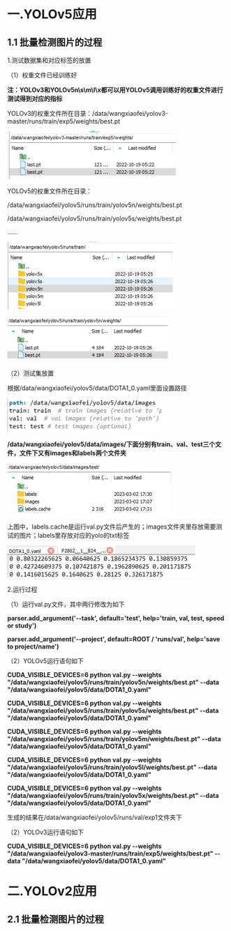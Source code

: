 # 一.YOLOv5应用
## 1.1 批量检测图片的过程

1.测试数据集和对应标签的放置

（1）权重文件已经训练好

**注：YOLOv3和YOLOv5n\s\m\l\x都可以用YOLOv5调用训练好的权重文件进行测试得到对应的指标**

YOLOv3的权重文件所在目录：/data/wangxiaofei/yolov3-master/runs/train/exp5/weights/best.pt

![image](https://github.com/wangxiaofei2022/YOLO/blob/main/YOLOv3_weight.png)

YOLOv5的权重文件所在目录：

/data/wangxiaofei/yolov5/runs/train/yolov5n/weights/best.pt

/data/wangxiaofei/yolov5/runs/train/yolov5s/weights/best.pt

......

![image](https://github.com/wangxiaofei2022/YOLO/blob/main/YOLOv5_weight1.png)

![image](https://github.com/wangxiaofei2022/YOLO/blob/main/YOLOv5_weight2.png)

（2）测试集放置

根据/data/wangxiaofei/yolov5/data/DOTA1_0.yaml里面设置路径

![image](https://github.com/wangxiaofei2022/YOLO/blob/main/path.png)

**/data/wangxiaofei/yolov5/data/images/下面分别有train、val、test三个文件，文件下又有images和labels两个文件夹**

![image](https://github.com/wangxiaofei2022/YOLO/blob/main/test_path.png)

上图中，labels.cache是运行val.py文件后产生的；images文件夹里存放需要测试的图片；labels里存放对应的yolo的txt标签

![image](https://github.com/wangxiaofei2022/YOLO/blob/main/yolo_txt_label.png)

2.运行过程

（1）运行val.py文件，其中两行修改为如下

**parser.add_argument('--task', default='test', help='train, val, test, speed or study')**

**parser.add_argument('--project', default=ROOT / 'runs/val', help='save to project/name')**

（2）YOLOv5运行语句如下

**CUDA_VISIBLE_DEVICES=6 python val.py --weights "/data/wangxiaofei/yolov5/runs/train/yolov5n/weights/best.pt" --data "/data/wangxiaofei/yolov5/data/DOTA1_0.yaml"**

**CUDA_VISIBLE_DEVICES=6 python val.py --weights "/data/wangxiaofei/yolov5/runs/train/yolov5s/weights/best.pt" --data "/data/wangxiaofei/yolov5/data/DOTA1_0.yaml"**

**CUDA_VISIBLE_DEVICES=6 python val.py --weights "/data/wangxiaofei/yolov5/runs/train/yolov5m/weights/best.pt" --data "/data/wangxiaofei/yolov5/data/DOTA1_0.yaml"**

**CUDA_VISIBLE_DEVICES=6 python val.py --weights "/data/wangxiaofei/yolov5/runs/train/yolov5l/weights/best.pt" --data "/data/wangxiaofei/yolov5/data/DOTA1_0.yaml"**

**CUDA_VISIBLE_DEVICES=6 python val.py --weights "/data/wangxiaofei/yolov5/runs/train/yolov5x/weights/best.pt" --data "/data/wangxiaofei/yolov5/data/DOTA1_0.yaml"**

生成的结果在/data/wangxiaofei/yolov5/runs/val/exp1文件夹下

（2）YOLOv3运行语句如下

**CUDA_VISIBLE_DEVICES=6 python val.py --weights "/data/wangxiaofei/yolov3-master/runs/train/exp5/weights/best.pt" --data "/data/wangxiaofei/yolov5/data/DOTA1_0.yaml"**

# 二.YOLOv2应用
## 2.1 批量检测图片的过程

